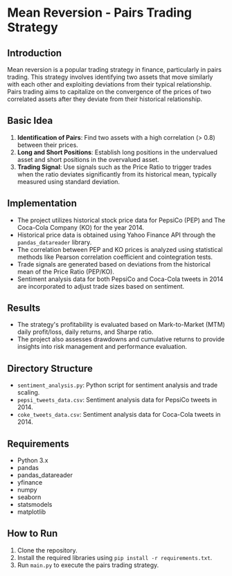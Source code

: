 # Mean Reversion - Pairs Trading Strategy

## Introduction
Mean reversion is a popular trading strategy in finance, particularly in pairs trading. This strategy involves identifying two assets that move similarly with each other and exploiting deviations from their typical relationship. Pairs trading aims to capitalize on the convergence of the prices of two correlated assets after they deviate from their historical relationship.

## Basic Idea
1. **Identification of Pairs**: Find two assets with a high correlation (> 0.8) between their prices.
2. **Long and Short Positions**: Establish long positions in the undervalued asset and short positions in the overvalued asset.
3. **Trading Signal**: Use signals such as the Price Ratio to trigger trades when the ratio deviates significantly from its historical mean, typically measured using standard deviation.

## Implementation
- The project utilizes historical stock price data for PepsiCo (PEP) and The Coca-Cola Company (KO) for the year 2014.
- Historical price data is obtained using Yahoo Finance API through the `pandas_datareader` library.
- The correlation between PEP and KO prices is analyzed using statistical methods like Pearson correlation coefficient and cointegration tests.
- Trade signals are generated based on deviations from the historical mean of the Price Ratio (PEP/KO).
- Sentiment analysis data for both PepsiCo and Coca-Cola tweets in 2014 are incorporated to adjust trade sizes based on sentiment.
  
## Results
- The strategy's profitability is evaluated based on Mark-to-Market (MTM) daily profit/loss, daily returns, and Sharpe ratio.
- The project also assesses drawdowns and cumulative returns to provide insights into risk management and performance evaluation.

## Directory Structure
- `sentiment_analysis.py`: Python script for sentiment analysis and trade scaling.
- `pepsi_tweets_data.csv`: Sentiment analysis data for PepsiCo tweets in 2014.
- `coke_tweets_data.csv`: Sentiment analysis data for Coca-Cola tweets in 2014.

## Requirements
- Python 3.x
- pandas
- pandas_datareader
- yfinance
- numpy
- seaborn
- statsmodels
- matplotlib

## How to Run
1. Clone the repository.
2. Install the required libraries using `pip install -r requirements.txt`.
3. Run `main.py` to execute the pairs trading strategy.

